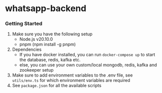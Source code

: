 # whatsapp-backend

### Getting Started

1. Make sure you have the following setup
   - Node.js v20.10.0
   - pnpm (npm install -g pnpm)
2. Dependencies
   - If you have docker installed, you can run `docker-compose up` to start the database, redis, kafka etc.
   - else, you can use your own custom/local mongodb, redis, kafka and zookeeper setup
3. Make sure to add environment variables to the .env file, see `utils/env.ts` for which environment variables are required
4. See `package.json` for all the available scripts
